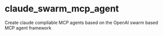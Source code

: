 # claude_swarm_mcp_agent
Create claude compliable MCP agents based on the OpenAI swarm based MCP agent framework 
